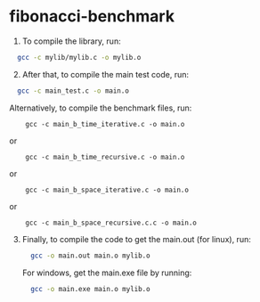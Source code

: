 # fibonacci-benchmark

1. To compile the library, run:
  ```sh
    gcc -c mylib/mylib.c -o mylib.o
  ```
 
2. After that, to compile the main test code, run:
  ```sh
    gcc -c main_test.c -o main.o
  ```
  
   Alternatively, to compile the benchmark files, run:
   
  ```
      gcc -c main_b_time_iterative.c -o main.o
  ```   
   or
   
  ```
      gcc -c main_b_time_recursive.c -o main.o
  ```
   or
   
  ```
      gcc -c main_b_space_iterative.c -o main.o
  ```
   or
   
  ```
      gcc -c main_b_space_recursive.c.c -o main.o
  ```

3. Finally, to compile the code to get the main.out (for linux), run:
     ```sh
       gcc -o main.out main.o mylib.o
     ```

   For windows, get the main.exe file by running:
     ```sh
       gcc -o main.exe main.o mylib.o
     ```
